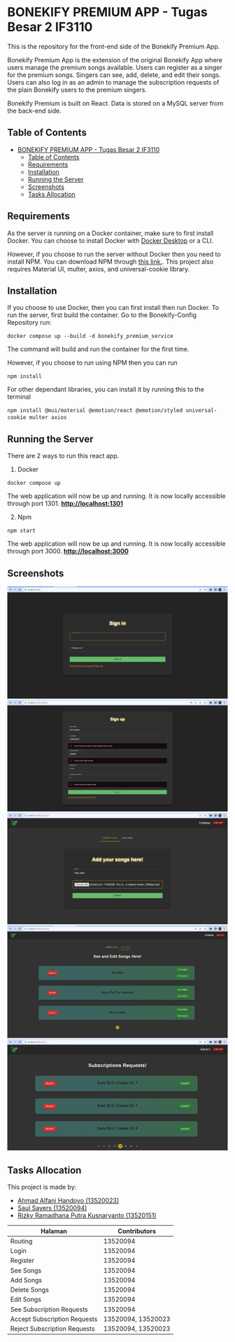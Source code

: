 # BONEKIFY PREMIUM APP - Tugas Besar 2 IF3110

This is the repository for the front-end side of the Bonekify Premium App.

Bonekify Premium App is the extension of the original Bonekify App where users manage the premium songs available. Users can register as a singer for the premium songs. Singers can see, add, delete, and edit their songs. Users can also log in as an admin to manage the subscription requests of the plain Bonekify users to the premium singers.

Bonekify Premium is built on React. Data is stored on a MySQL server from the back-end side.

## Table of Contents
- [BONEKIFY PREMIUM APP - Tugas Besar 2 IF3110](#bonekify-premium-app---tugas-besar-2-if3110)
  - [Table of Contents](#table-of-contents)
  - [Requirements](#requirements)
  - [Installation](#installation)
  - [Running the Server](#running-the-server)
  - [Screenshots](#screenshots)
  - [Tasks Allocation](#tasks-allocation)
## Requirements
As the server is running on a Docker container, make sure to first install Docker.
You can choose to install Docker with <a href="https://www.docker.com/products/docker-desktop/">Docker Desktop</a> or a CLI.

However, if you choose to run the server without Docker then you need to install NPM.
You can download NPM through <a href="https://nodejs.org/en/download/.">this link.</a>.
This project also requires Material UI, multer, axios, and universal-cookie library.

## Installation
If you choose to use Docker, then you can first install then run Docker.
To run the server, first build the container. Go to the Bonekify-Config Repository run:
```
docker compose up --build -d bonekify_premium_service
```
The command will build and run the container for the first time.

However, if you choose to run using NPM then you can run 
```
npm install
```
For other dependant libraries, you can install it by running this to the terminal
```
npm install @mui/material @emotion/react @emotion/styled universal-cookie multer axios
```

## Running the Server
There are 2 ways to run this react app.

1. Docker

```
docker compose up
```
The web application will now be up and running. It is now locally accessible through port 1301.
<b><a href="http://localhost:1300/public">http://localhost:1301</a></b>

2. Npm
```
npm start
```
The web application will now be up and running. It is now locally accessible through port 3000.
<b><a href="http://localhost:1300/public">http://localhost:3000</a></b>



## Screenshots
![login.png](./public/img/Screenshots/Login.png)
![register.png](./public/img/Screenshots/Register.png)
![tambahlagu.png](./public/img/Screenshots/TambahLagu.png)
![daftarlagu.png](./public/img/Screenshots/DaftarLagu.png)
![admin.png](./public/img/Screenshots/Admin.png)

## Tasks Allocation
This project is made by:
- <a href="https://www.linkedin.com/in/ahmad-alfani-handoyo/"> Ahmad Alfani Handoyo (13520023)</a>
- <a href="https://www.linkedin.com/in/saulsayers/?originalSubdomain=id">Saul Sayers (13520094)</a>
- <a href="https://www.linkedin.com/in/rizky-ramadhana-putra-kusnaryanto-6037a51aa/">Rizky Ramadhana Putra Kusnaryanto (13520151)</a>

Halaman | Contributors 
--- | --- 
Routing | 13520094
Login | 13520094 
Register | 13520094 
See Songs | 13520094
Add Songs | 13520094
Delete Songs | 13520094
Edit Songs | 13520094
See Subscription Requests | 13520094
Accept Subscription Requests | 13520094, 13520023
Reject Subscription Requests | 13520094, 13520023


